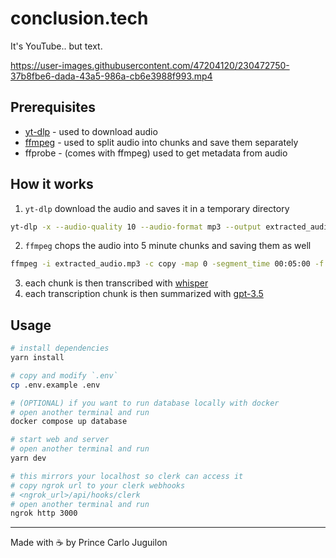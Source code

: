 # conclusion.tech

It's YouTube.. but text.

https://user-images.githubusercontent.com/47204120/230472750-37b8fbe6-dada-43a5-986a-cb6e3988f993.mp4

## Prerequisites

- [yt-dlp](https://github.com/yt-dlp/yt-dlp) - used to download audio
- [ffmpeg](https://github.com/FFmpeg/FFmpeg) - used to split audio into chunks and save them separately
- ffprobe - (comes with ffmpeg) used to get metadata from audio

## How it works

1. `yt-dlp` download the audio and saves it in a temporary directory
  ```bash
  yt-dlp -x --audio-quality 10 --audio-format mp3 --output extracted_audio
  ```

2. `ffmpeg` chops the audio into 5 minute chunks and saving them as well
  ```bash
  ffmpeg -i extracted_audio.mp3 -c copy -map 0 -segment_time 00:05:00 -f segment -reset_timestamps 1 output%03d.mp3
  ```

3. each chunk is then transcribed with [whisper](https://github.com/openai/whisper)
4. each transcription chunk is then summarized with [gpt-3.5](https://platform.openai.com/docs/models)

## Usage

```bash
# install dependencies
yarn install

# copy and modify `.env`
cp .env.example .env

# (OPTIONAL) if you want to run database locally with docker
# open another terminal and run
docker compose up database

# start web and server
# open another terminal and run
yarn dev

# this mirrors your localhost so clerk can access it
# copy ngrok url to your clerk webhooks
# <ngrok_url>/api/hooks/clerk
# open another terminal and run
ngrok http 3000

```

---

Made with ☕ by Prince Carlo Juguilon
